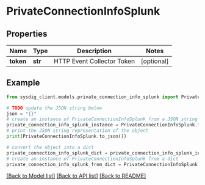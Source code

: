 # PrivateConnectionInfoSplunk


## Properties

Name | Type | Description | Notes
------------ | ------------- | ------------- | -------------
**token** | **str** | HTTP Event Collector Token | [optional] 

## Example

```python
from sysdig_client.models.private_connection_info_splunk import PrivateConnectionInfoSplunk

# TODO update the JSON string below
json = "{}"
# create an instance of PrivateConnectionInfoSplunk from a JSON string
private_connection_info_splunk_instance = PrivateConnectionInfoSplunk.from_json(json)
# print the JSON string representation of the object
print(PrivateConnectionInfoSplunk.to_json())

# convert the object into a dict
private_connection_info_splunk_dict = private_connection_info_splunk_instance.to_dict()
# create an instance of PrivateConnectionInfoSplunk from a dict
private_connection_info_splunk_from_dict = PrivateConnectionInfoSplunk.from_dict(private_connection_info_splunk_dict)
```
[[Back to Model list]](../README.md#documentation-for-models) [[Back to API list]](../README.md#documentation-for-api-endpoints) [[Back to README]](../README.md)


